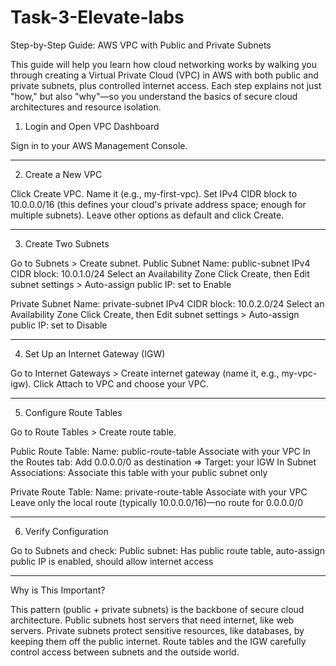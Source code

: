 # Task-3-Elevate-labs

Step-by-Step Guide: AWS VPC with Public and Private Subnets

This guide will help you learn how cloud networking works by walking you through creating a Virtual Private Cloud (VPC) in AWS with both public and private subnets, plus controlled internet access. Each step explains not just "how," but also "why"—so you understand the basics of secure cloud architectures and resource isolation.

1. Login and Open VPC Dashboard

Sign in to your AWS Management Console.

--------------------------------------------------------------------------------------------------------------------------------------------------------------------------------------------------------------------
2. Create a New VPC

Click Create VPC.
Name it (e.g., my-first-vpc).
Set IPv4 CIDR block to 10.0.0.0/16 (this defines your cloud's private address space; enough for multiple subnets).
Leave other options as default and click Create.

--------------------------------------------------------------------------------------------------------------------------------------------------------------------------------------------------------------------

3. Create Two Subnets

Go to Subnets > Create subnet.
Public Subnet
Name: public-subnet
IPv4 CIDR block: 10.0.1.0/24
Select an Availability Zone
Click Create, then Edit subnet settings > Auto-assign public IP: set to Enable

Private Subnet
Name: private-subnet
IPv4 CIDR block: 10.0.2.0/24
Select an Availability Zone
Click Create, then Edit subnet settings > Auto-assign public IP: set to Disable

--------------------------------------------------------------------------------------------------------------------------------------------------------------------------------------------------------------------

4. Set Up an Internet Gateway (IGW)

Go to Internet Gateways > Create internet gateway (name it, e.g., my-vpc-igw).
Click Attach to VPC and choose your VPC.

---------------------------------------------------------------------------------------------------------------------------------------------------------------------------------------------------------------------

5. Configure Route Tables

Go to Route Tables > Create route table.

Public Route Table:
Name: public-route-table
Associate with your VPC
In the Routes tab: Add 0.0.0.0/0 as destination ⇒ Target: your IGW
In Subnet Associations: Associate this table with your public subnet only

Private Route Table:
Name: private-route-table
Associate with your VPC
Leave only the local route (typically 10.0.0.0/16)—no route for 0.0.0.0/0

--------------------------------------------------------------------------------------------------------------------------------------------------------------------------------------------------------------------

6. Verify Configuration

Go to Subnets and check:
Public subnet: Has public route table, auto-assign public IP is enabled, should allow internet access

--------------------------------------------------------------------------------------------------------------------------------------------------------------------------------------------------------------------

Why is This Important?

This pattern (public + private subnets) is the backbone of secure cloud architecture.
Public subnets host servers that need internet, like web servers.
Private subnets protect sensitive resources, like databases, by keeping them off the public internet.
Route tables and the IGW carefully control access between subnets and the outside world.
